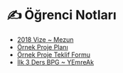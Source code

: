 # ✍ Öğrenci Notları

<!--Index-->

- [2018 Vize ~ Mezun](./2018%20Vize%20~%20Mezun.pdf)
- [Örnek Proje Planı](./%C3%96rnek%20Proje%20Plan%C4%B1.pdf)
- [Örnek Proje Teklif Formu](./%C3%96rnek%20Proje%20Teklif%20Formu.pdf)
- [İlk 3 Ders BPG ~ YEmreAk](./%C4%B0lk%203%20Ders%20BPG%20~%20YEmreAk.pdf)

<!--Index-->
